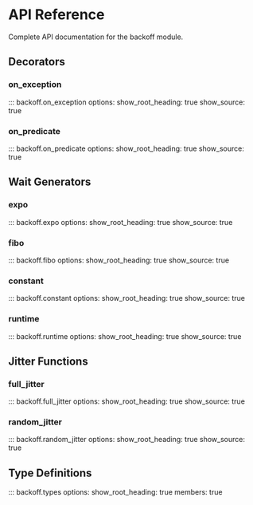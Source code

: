 # API Reference

Complete API documentation for the backoff module.

## Decorators

###  on_exception

::: backoff.on_exception
    options:
      show_root_heading: true
      show_source: true

### on_predicate

::: backoff.on_predicate
    options:
      show_root_heading: true
      show_source: true

## Wait Generators

### expo

::: backoff.expo
    options:
      show_root_heading: true
      show_source: true

### fibo

::: backoff.fibo
    options:
      show_root_heading: true
      show_source: true

### constant

::: backoff.constant
    options:
      show_root_heading: true
      show_source: true

### runtime

::: backoff.runtime
    options:
      show_root_heading: true
      show_source: true

## Jitter Functions

### full_jitter

::: backoff.full_jitter
    options:
      show_root_heading: true
      show_source: true

### random_jitter

::: backoff.random_jitter
    options:
      show_root_heading: true
      show_source: true

## Type Definitions

::: backoff.types
    options:
      show_root_heading: true
      members: true
